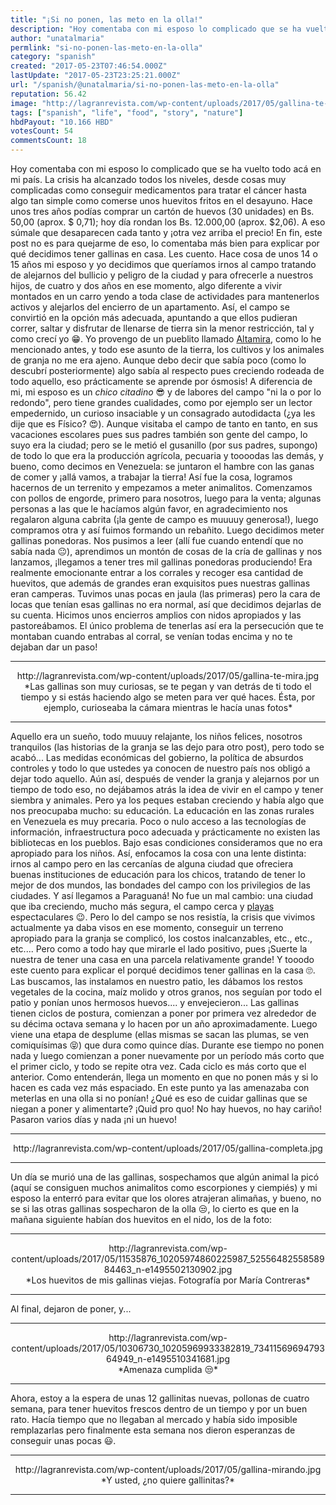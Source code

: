 ```yaml
---
title: "¡Si no ponen, las meto en la olla!"
description: "Hoy comentaba con mi esposo lo complicado que se ha vuelto todo acá en mi país. La crisis ha alcanzado todos los niveles, desde cosas muy complicadas ..."
author: "unatalmaria"
permlink: "si-no-ponen-las-meto-en-la-olla"
category: "spanish"
created: "2017-05-23T07:46:54.000Z"
lastUpdate: "2017-05-23T23:25:21.000Z"
url: "/spanish/@unatalmaria/si-no-ponen-las-meto-en-la-olla"
reputation: 56.42
image: "http://lagranrevista.com/wp-content/uploads/2017/05/gallina-te-mira.jpg"
tags: ["spanish", "life", "food", "story", "nature"]
hbdPayout: "10.166 HBD"
votesCount: 54
commentsCount: 18
---
```


Hoy comentaba con mi esposo lo complicado que se ha vuelto todo acá en mi país. La crisis ha alcanzado todos los niveles, desde cosas muy complicadas como conseguir medicamentos para tratar el cáncer hasta algo tan simple como comerse unos huevitos fritos en el desayuno. Hace unos tres años podías comprar un cartón de huevos (30 unidades) en Bs. 50,00 (aprox. $ 0,71); hoy día rondan los Bs. 12.000,00 (aprox. $2,06). A eso súmale que desaparecen cada tanto y ¡otra vez arriba el precio!
En fin, este post no es para quejarme de eso, lo comentaba más bien para explicar por qué decidimos tener gallinas en casa. 
Les cuento. Hace cosa de unos 14 o 15 años mi esposo y yo decidimos que queríamos irnos al campo tratando de alejarnos del bullicio y peligro de la ciudad y para ofrecerle a nuestros hijos, de cuatro y dos años en ese momento, algo diferente a vivir montados en un carro yendo a toda clase de actividades para mantenerlos activos y alejarlos del encierro de un apartamento. 
Así, el campo se convirtió en la opción más adecuada, apuntando a que ellos pudieran correr, saltar y disfrutar de llenarse de tierra sin la menor restricción, tal y como crecí yo 😁. 
Yo provengo de un pueblito llamado  [Altamira](https://steemit.com/spanish/@unatalmaria/les-presento-a-altamira-de-caceres), como lo he mencionado antes, y todo ese asunto de la tierra, los cultivos y los animales de granja no me era ajeno. Aunque debo decir que sabía poco (como lo descubrí posteriormente) algo sabía al respecto pues creciendo rodeada de todo aquello, eso prácticamente se aprende por ósmosis!
A diferencia de mi, mi esposo es un *chico citadino* 😎 y de labores del campo "ni la o por lo redondo", pero tiene grandes cualidades, como por ejemplo ser un lector empedernido, un curioso insaciable y un consagrado autodidacta (¿ya les dije que es Físico? 😍). Aunque visitaba el campo de tanto en tanto, en sus vacaciones escolares pues sus padres también son gente del campo, lo suyo era la ciudad; pero se le metió el gusanillo (por sus padres, supongo) de todo lo que era la producción agrícola, pecuaria y toooodas las demás, y bueno, como decimos en Venezuela: se juntaron el hambre con las ganas de comer y ¡allá vamos, a trabajar la tierra!
Así fue la cosa, logramos hacernos de un terrenito y empezamos a meter animalitos. Comenzamos con pollos de engorde, primero para nosotros, luego para la venta; algunas personas a las que le hacíamos algún favor, en agradecimiento nos regalaron alguna cabrita (¡la gente de campo es muuuuy generosa!), luego compramos otra y así fuimos formando un rebañito. Luego decidimos meter gallinas ponedoras. Nos pusimos a leer (allí fue cuando entendí que no sabía nada 😐), aprendimos un montón de cosas de la cría de gallinas y nos lanzamos, ¡llegamos a tener tres mil gallinas ponedoras produciendo! Era realmente emocionante entrar a los corrales y recoger esa cantidad de huevitos, que además de grandes eran exquisitos pues nuestras gallinas eran camperas. Tuvimos unas pocas en jaula (las primeras) pero la cara de locas que tenían esas gallinas no era normal, así que decidimos dejarlas de su cuenta. Hicimos unos encierros amplios con nidos apropiados y las pastoreábamos. El único problema de tenerlas así era la persecución que te montaban cuando entrabas al corral, se venían todas encima y no te dejaban dar un paso!

<hr>

<center>http://lagranrevista.com/wp-content/uploads/2017/05/gallina-te-mira.jpg</center>
<center>*Las gallinas son muy curiosas, se te pegan y van detrás de ti todo el tiempo y si estás haciendo algo se meten para ver qué haces. Ésta, por ejemplo, curioseaba la cámara mientras le hacía unas fotos*</center>
<hr>

Aquello era un sueño, todo muuuy relajante, los niños felices, nosotros tranquilos (las historias de la granja se las dejo para otro post), pero todo se acabó... Las medidas económicas del gobierno, la política de absurdos controles y todo lo que ustedes ya conocen de nuestro país nos obligó a dejar todo aquello. 
Aún así, después de vender la granja y alejarnos por un tiempo de todo eso, no dejábamos atrás la idea de vivir en el campo y tener siembra y animales. Pero ya los peques estaban creciendo y había algo que nos preocupaba mucho: su educación. La educación en las zonas rurales en Venezuela es muy precaria. Poco o nulo acceso a las tecnologías de información, infraestructura poco adecuada y prácticamente no existen las bibliotecas en los pueblos. Bajo esas condiciones consideramos que no era apropiado para los niños. Así, enfocamos la cosa con una lente distinta: irnos al campo pero en las cercanías de alguna ciudad que ofreciera buenas instituciones de educación para los chicos, tratando de tener lo mejor de dos mundos, las bondades del campo con los privilegios de las ciudades. Y así llegamos a Paraguaná! No fue un mal cambio: una ciudad que iba creciendo, mucho más segura, el campo cerca y [playas](https://steemit.com/spanish/@unatalmaria/cae-la-tarde-en-mata-gorda) espectaculares 😉.
Pero lo del campo se nos resistía, la crisis que vivimos actualmente ya daba visos en ese momento, conseguir un terreno apropiado para la granja se complicó, los costos inalcanzables, etc., etc., etc.... Pero como a todo hay que mirarle el lado positivo, pues ¡Suerte la nuestra de tener una casa en una parcela relativamente grande!
Y tooodo este cuento para explicar el porqué decidimos tener gallinas en la casa 🙄.
Las buscamos, las instalamos en nuestro patio, les dábamos los restos vegetales de la cocina, maíz molido y otros granos, nos seguían por todo el patio y ponían unos hermosos huevos.... y envejecieron... Las gallinas tienen ciclos de postura, comienzan a poner por primera vez alrededor de su décima octava semana y lo hacen por un año aproximadamente. Luego viene una etapa de desplume (ellas mismas se sacan las plumas, se ven comiquísimas 😝) que dura como quince días. Durante ese tiempo no ponen nada y luego comienzan a poner nuevamente por un período más corto que el primer ciclo, y todo se repite otra vez. Cada ciclo es más corto que el anterior. Como entenderán, llega un momento en que no ponen más y si lo hacen es cada vez más espaciado. 
En este punto ya las amenazaba con meterlas en una olla si no ponían! ¿Qué es eso de cuidar gallinas que se niegan a poner y alimentarte? ¡Quid pro quo! No hay huevos, no hay cariño! Pasaron varios días y nada ¡ni un huevo!

<hr>

<center>http://lagranrevista.com/wp-content/uploads/2017/05/gallina-completa.jpg</center>
<hr>


Un día se murió una de las gallinas, sospechamos que algún animal la picó (aquí se consiguen muchos animalitos como escorpiones y ciempiés) y mi esposo la enterró para evitar que los olores atrajeran alimañas, y bueno, no se si las otras gallinas sospecharon de la olla 😒, lo cierto es que en la mañana siguiente habían dos huevitos en el nido, los de la foto: 

<hr>

<center>http://lagranrevista.com/wp-content/uploads/2017/05/11535876_10205974860225987_5255648255858984463_n-e1495502130902.jpg</center>
<center>*Los huevitos de mis gallinas viejas. Fotografía por María Contreras*</center>
<hr>

Al final,  dejaron de poner, y...

<hr>
<center>http://lagranrevista.com/wp-content/uploads/2017/05/10306730_10205969933382819_7341156969479364949_n-e1495510341681.jpg</center>
<center>*Amenaza cumplida 😒*</center>
<hr>

Ahora, estoy a la espera de unas 12 gallinitas nuevas, pollonas de cuatro semana, para tener huevitos frescos dentro de un tiempo y por un buen rato. Hacía tiempo que no llegaban al mercado y había sido imposible remplazarlas pero finalmente esta semana nos dieron esperanzas de conseguir unas pocas 😃.

<hr>

<center>http://lagranrevista.com/wp-content/uploads/2017/05/gallina-mirando.jpg</center>
<center>*Y usted, ¿no quiere gallinitas?*</center>
<hr>